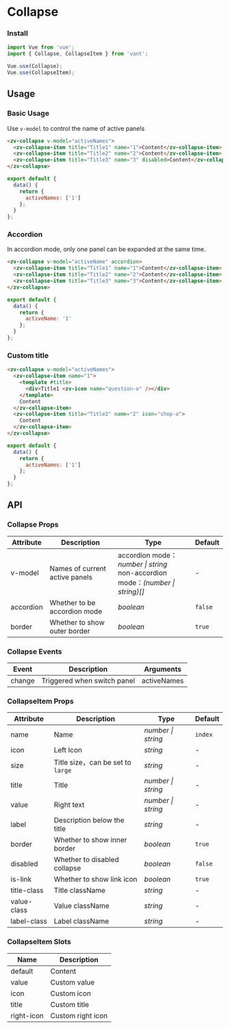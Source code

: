 # Collapse

### Install

```js
import Vue from 'vue';
import { Collapse, CollapseItem } from 'vant';

Vue.use(Collapse);
Vue.use(CollapseItem);
```

## Usage

### Basic Usage

Use `v-model` to control the name of active panels

```html
<zv-collapse v-model="activeNames">
  <zv-collapse-item title="Title1" name="1">Content</zv-collapse-item>
  <zv-collapse-item title="Title2" name="2">Content</zv-collapse-item>
  <zv-collapse-item title="Title3" name="3" disabled>Content</zv-collapse-item>
</zv-collapse>
```

```js
export default {
  data() {
    return {
      activeNames: ['1']
    };
  }
};
```

### Accordion

In accordion mode, only one panel can be expanded at the same time.

```html
<zv-collapse v-model="activeName" accordion>
  <zv-collapse-item title="Title1" name="1">Content</zv-collapse-item>
  <zv-collapse-item title="Title2" name="2">Content</zv-collapse-item>
  <zv-collapse-item title="Title3" name="3">Content</zv-collapse-item>
</zv-collapse>
```

```js
export default {
  data() {
    return {
      activeName: '1'
    };
  }
};
```

### Custom title

```html
<zv-collapse v-model="activeNames">
  <zv-collapse-item name="1">
    <template #title>
      <div>Title1 <zv-icon name="question-o" /></div>
    </template>
    Content
  </zv-collapse-item>
  <zv-collapse-item title="Title2" name="2" icon="shop-o">
    Content
  </zv-collapse-item>
</zv-collapse>
```

```js
export default {
  data() {
    return {
      activeNames: ['1']
    };
  }
};
```

## API

### Collapse Props

| Attribute | Description | Type | Default |
|------|------|------|------|
| v-model | Names of current active panels | accordion mode： *number \| string*<br>non-accordion mode：*(number \| string)[]* | - |
| accordion | Whether to be accordion mode | *boolean* | `false` |
| border | Whether to show outer border | *boolean* | `true` |

### Collapse Events

| Event | Description | Arguments |
|------|------|------|
| change | Triggered when switch panel | activeNames |

### CollapseItem Props

| Attribute | Description | Type | Default |
|------|------|------|------|
| name | Name | *number \| string* | `index` |
| icon | Left Icon | *string* | - |
| size | Title size，can be set to `large` | *string* | - |
| title | Title | *number \| string* | - |
| value | Right text | *number \| string* | - |
| label | Description below the title | *string* | - |
| border | Whether to show inner border | *boolean* | `true` |
| disabled | Whether to disabled collapse | *boolean* | `false` |
| is-link | Whether to show link icon | *boolean* | `true` |
| title-class | Title className | *string* | - |
| value-class | Value className | *string* | - |
| label-class | Label className | *string* | - |

### CollapseItem Slots

| Name | Description |
|------|------|
| default | Content |
| value | Custom value |
| icon | Custom icon |
| title | Custom title |
| right-icon | Custom right icon |

